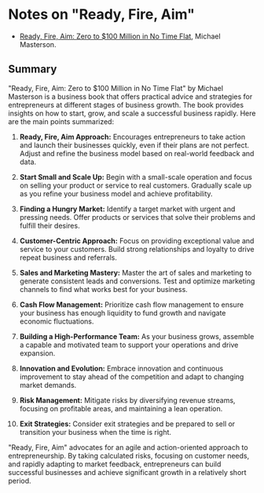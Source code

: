# Notes on "Ready, Fire, Aim"

* [Ready, Fire, Aim: Zero to $100 Million in No Time Flat](https://amzn.to/3Ql9VAT), Michael Masterson.

## Summary

"Ready, Fire, Aim: Zero to $100 Million in No Time Flat" by Michael Masterson is a business book that offers practical advice and strategies for entrepreneurs at different stages of business growth. The book provides insights on how to start, grow, and scale a successful business rapidly. Here are the main points summarized:

1. **Ready, Fire, Aim Approach:** Encourages entrepreneurs to take action and launch their businesses quickly, even if their plans are not perfect. Adjust and refine the business model based on real-world feedback and data.

2. **Start Small and Scale Up:** Begin with a small-scale operation and focus on selling your product or service to real customers. Gradually scale up as you refine your business model and achieve profitability.

3. **Finding a Hungry Market:** Identify a target market with urgent and pressing needs. Offer products or services that solve their problems and fulfill their desires.

4. **Customer-Centric Approach:** Focus on providing exceptional value and service to your customers. Build strong relationships and loyalty to drive repeat business and referrals.

5. **Sales and Marketing Mastery:** Master the art of sales and marketing to generate consistent leads and conversions. Test and optimize marketing channels to find what works best for your business.

6. **Cash Flow Management:** Prioritize cash flow management to ensure your business has enough liquidity to fund growth and navigate economic fluctuations.

7. **Building a High-Performance Team:** As your business grows, assemble a capable and motivated team to support your operations and drive expansion.

8. **Innovation and Evolution:** Embrace innovation and continuous improvement to stay ahead of the competition and adapt to changing market demands.

9. **Risk Management:** Mitigate risks by diversifying revenue streams, focusing on profitable areas, and maintaining a lean operation.

10. **Exit Strategies:** Consider exit strategies and be prepared to sell or transition your business when the time is right.

"Ready, Fire, Aim" advocates for an agile and action-oriented approach to entrepreneurship. By taking calculated risks, focusing on customer needs, and rapidly adapting to market feedback, entrepreneurs can build successful businesses and achieve significant growth in a relatively short period.

